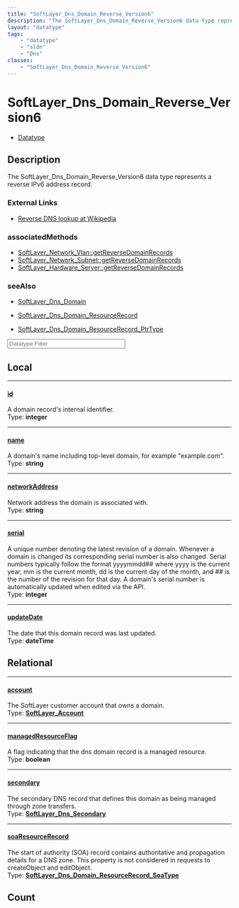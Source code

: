 ```yaml
---
title: "SoftLayer_Dns_Domain_Reverse_Version6"
description: "The SoftLayer_Dns_Domain_Reverse_Version6 data type represents a reverse IPv6 address record."
layout: "datatype"
tags:
    - "datatype"
    - "sldn"
    - "Dns"
classes:
    - "SoftLayer_Dns_Domain_Reverse_Version6"
---
```


# SoftLayer_Dns_Domain_Reverse_Version6
<div id='service-datatype'>
    <ul id='sldn-reference-tabs'>
        <li id='datatype'> <a href='/reference/datatypes/SoftLayer_Dns_Domain_Reverse_Version6' >Datatype</a></li>
    </ul>
</div>

## Description 
The SoftLayer_Dns_Domain_Reverse_Version6 data type represents a reverse IPv6 address record. 

### External Links


* [Reverse DNS lookup at Wikipedia](http://en.wikipedia.org/wiki/Reverse_DNS_lookup)



### associatedMethods

*  [SoftLayer_Network_Vlan::getReverseDomainRecords](/reference/services/SoftLayer_Network_Vlan/getReverseDomainRecords )
*  [SoftLayer_Network_Subnet::getReverseDomainRecords](/reference/services/SoftLayer_Network_Subnet/getReverseDomainRecords )
*  [SoftLayer_Hardware_Server::getReverseDomainRecords](/reference/services/SoftLayer_Hardware_Server/getReverseDomainRecords )



### seeAlso

* [SoftLayer_Dns_Domain](/reference/services/SoftLayer_Dns_Domain )


* [SoftLayer_Dns_Domain_ResourceRecord](/reference/services/SoftLayer_Dns_Domain_ResourceRecord )


* [SoftLayer_Dns_Domain_ResourceRecord_PtrType](/reference/datatypes/SoftLayer_Dns_Domain_ResourceRecord_PtrType )




<!-- Filer BEGIN -->
<div class="view-filters">
        <div class="clearfix">
            <div class="search-input-box">
                <input placeholder="Datatype Filter" onkeyup="titleSearch(inputId='prop-input', divId='properties', elementClass='prop-row')" 
                    type="text" id="prop-input" value="" size="30" maxlength="128" class="form-text">
            </div>
        </div>
</div>
<!-- Filer END -->

<div id="properties" class="content">
<div id="localProperties" class="prop-content" >

## Local
<div class="prop-row">

-----
[id]: #id
#### [id]
A domain record's internal identifier.  
<span class="type-label">Type: </span>**integer**


</div>
<div class="prop-row">

-----
[name]: #name
#### [name]
A domain's name including top-level domain, for example "example.com".  
<span class="type-label">Type: </span>**string**


</div>
<div class="prop-row">

-----
[networkAddress]: #networkaddress
#### [networkAddress]
Network address the domain is associated with.  
<span class="type-label">Type: </span>**string**


</div>
<div class="prop-row">

-----
[serial]: #serial
#### [serial]
A unique number denoting the latest revision of a domain. Whenever a domain is changed its corresponding serial number is also changed. Serial numbers typically follow the format yyyymmdd## where yyyy is the current year, mm is the current month, dd is the current day of the month, and ## is the number of the revision for that day. A domain's serial number is automatically updated when edited via the API.   
<span class="type-label">Type: </span>**integer**


</div>
<div class="prop-row">

-----
[updateDate]: #updatedate
#### [updateDate]
The date that this domain record was last updated.  
<span class="type-label">Type: </span>**dateTime**


</div>
</div>
<!-- LOCAL PROPERTY END -->

<div id="relationalProperties"  class="prop-content" >

## Relational
<div class="prop-row">

-----
[account]: #account
#### [account]
The SoftLayer customer account that owns a domain.  
<span class="type-label">Type: </span>**<a href='/reference/datatypes/SoftLayer_Account'>SoftLayer_Account </a>**


</div>
<div class="prop-row">

-----
[managedResourceFlag]: #managedresourceflag
#### [managedResourceFlag]
A flag indicating that the dns domain record is a managed resource.  
<span class="type-label">Type: </span>**boolean**


</div>
<div class="prop-row">

-----
[secondary]: #secondary
#### [secondary]
The secondary DNS record that defines this domain as being managed through zone transfers.  
<span class="type-label">Type: </span>**<a href='/reference/datatypes/SoftLayer_Dns_Secondary'>SoftLayer_Dns_Secondary </a>**


</div>
<div class="prop-row">

-----
[soaResourceRecord]: #soaresourcerecord
#### [soaResourceRecord]
The start of authority (SOA) record contains authoritative and propagation details for a DNS zone. This property is not considered in requests to createObject and editObject.  
<span class="type-label">Type: </span>**<a href='/reference/datatypes/SoftLayer_Dns_Domain_ResourceRecord_SoaType'>SoftLayer_Dns_Domain_ResourceRecord_SoaType </a>**


</div>

## Count
</div>


